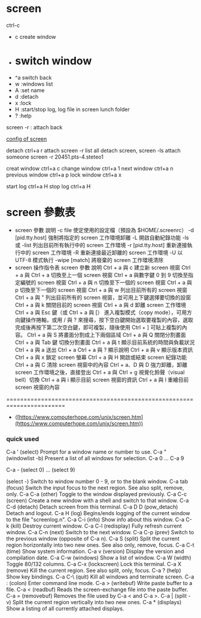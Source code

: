 # screen

ctrl-c
- c create window
- # switch window
- ^a switch back
- w :windows list
- A :set name
- d :detach
- x :lock
- H :start/stop log, log file in screen lunch folder
- ? :help

screen -r : attach back

[config of screen](screen%203af7f285d12b43afa32c88ca427e47e0/config%20of%20screen%20aca57da0d058431c9fa16a3eaad96567.md)

detach  ctrl+a r
attach  screen -r
list all detach screen, screen -ls
attach someone screen -r 20451.pts-4.steteo1

creat window ctrl+a c
change window ctrl+a 1
next window ctrl+a n
previous window ctrl+a p
lock window ctrl+a x

start log ctrl+a H
stop log ctrl+a H

# screen 參數表

- screen 參數	說明
-c file	使定使用的設定檔（預設為 $HOME/.screenrc）
-d [pid.tty.host]	強制將指定的 screen 工作環境卸離
-L	開啟自動紀錄功能
-ls 或 -list	列出目前所有執行中的 screen 工作環境
-r [pid.tty.host]	重新連接執行中的 screen 工作環境
-R	重新連接最近卸離的 screen 工作環境
-U	以 UTF-8 模式執行
-wipe [match]	將廢棄的 screen 工作環境清除
- screen 操作指令表
screen 參數	說明
Ctrl + a 與 c	建立新 screen 視窗
Ctrl + a 與 Ctrl + a	切換至上一個 screen 視窗
Ctrl + a 與數字鍵 0 到 9	切換至指定編號的 screen 視窗
Ctrl + a 與 n	切換至下一個的 screen 視窗
Ctrl + a 與 p	切換至下一個的 screen 視窗
Ctrl + a 與 w	列出目前所有的 screen 視窗
Ctrl + a 與 "	列出目前所有的 screen 視窗，並可用上下鍵選擇要切換的設窗
Ctrl + a 與 k	關閉目前的 screen 視窗
Ctrl + a 與 d	卸離 screen 工作環境
Ctrl + a 與 Esc 鍵（或 Ctrl + a 與 [）	進入複製模式（copy mode），可用方向鍵操作捲軸，或用 / 與 ? 來搜尋，按下空白鍵開始選取要複製的內容，選取完成後再按下第二次空白鍵，即可複製，隨後使用 Ctrl + ] 可貼上複製的內容。
Ctrl + a 與 S	將畫面分割成上下兩個區域
Ctrl + a 與 Q	關閉分割畫面
Ctrl + a 與 Tab 鍵	切換分割畫面
Ctrl + a 與 t	顯示目前系統的時間與負載狀況
Ctrl + a 與 a	送出 Ctrl + a
Ctrl + a 與 ?	顯示說明
Ctrl + a 與 v	顯示版本資訊
Ctrl + a 與 x	鎖定 screen 螢幕
Ctrl + a 與 H	開啟或結束 screen 紀錄功能
Ctrl + a 與 C	清除 screen 視窗中的內容
Ctrl + a、D 與 D	強力卸離，卸離 screen 工作環境之後，直接登出
Ctrl + a 與 Ctrl + g	視覺化鈴聲（visual bell）切換
Ctrl + a 與 i	顯示目前 screen 視窗的資訊
Ctrl + a 與 l	重繪目前 screen 視窗的內容

=======================================================================

- ([https://www.computerhope.com/unix/screen.htm](https://www.computerhope.com/unix/screen.htm))

### quick used

C-a '	(select)	Prompt for a window name or number to use.
C-a "	(windowlist -b)	Present a list of all windows for selection.
C-a 0
...
C-a 9

C-a -	(select 0)
...
(select 9)

(select -)	Switch to window number 0 - 9, or to the blank window.
C-a tab	(focus)	Switch the input focus to the next region. See also split, remove, only.
C-a C-a	(other)	Toggle to the window displayed previously.
C-a C-c	(screen)	Create a new window with a shell and switch to that window.
C-a C-d	(detach)	Detach screen from this terminal.
C-a D D	(pow_detach)	Detach and logout.
C-a H	(log)	Begins/ends logging of the current window to the file "screenlog.n".
C-a C-i	(info)	Show info about this window.
C-a C-k	(kill)	Destroy current window.
C-a C-l	(redisplay)	Fully refresh current window.
C-a C-n	(next)	Switch to the next window.
C-a C-p	(prev)	Switch to the previous window (opposite of C-a n).
C-a S	(split)	Split the current region horizontally into two new ones. See also only, remove, focus.
C-a C-t	(time)	Show system information.
C-a v	(version)	Display the version and compilation date.
C-a C-w	(windows)	Show a list of window.
C-a W	(width)	Toggle 80/132 columns.
C-a C-x	(lockscreen)	Lock this terminal.
C-a X	(remove)	Kill the current region. See also split, only, focus.
C-a ?	(help)	Show key bindings.
C-a C-\	(quit)	Kill all windows and terminate screen.
C-a :	(colon)	Enter command line mode.
C-a >	(writebuf)	Write paste buffer to a file.
C-a <	(readbuf)	Reads the screen-exchange file into the paste buffer.
C-a =	(removebuf)	Removes the file used by C-a < and C-a >.
C-a |	(split -v)	Split the current region vertically into two new ones.
C-a *                              	(displays)	Show a listing of all currently attached displays.